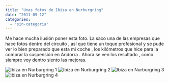 ```yaml
---
title: "Unas fotos de Ibiza en Nurburgring"
date: "2011-09-12"
categories: 
  - "sin-categoria"
---
```


Me hace mucha ilusión poner esta foto. La saco una de las empresas que hace fotos dentro del circuito , así que tiene un toque profesional y se pude ver lo bien preparado que esta mi coche , los kilómetros que hice para la comprar la suspensión en Andorra . Ahora se ven los resultado , como siempre voy dentro siento las mejoras.

![Ibiza en Nurburgring 1](images/6488024737_1808760f80_z.jpg) ![Ibiza en Nurburgring 2](images/6488024747_21dcd7f6a1_z.jpg) ![Ibiza en Nurburgring 3](images/6488024757_11290fe49e_z.jpg) ![Ibiza en Nurburgring 4](images/6488024767_c6a1e9b5e6_z.jpg)
